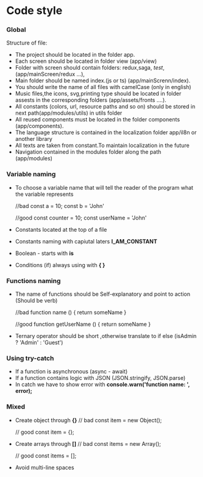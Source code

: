 # Code style

### Global

Structure of file:
- The project should be located in the folder app.
- Each screen should be located in folder view (app/view)
- Folder with screen should contain folders: redux,saga, _test_,(app/mainScreen/redux ...),
- Main folder should be named index.(js or ts) (app/mainScrenn/index).
- You should write the name of all files with camelCase (only in english)
- Music files,the icons, svg,printing type should be located in folder assests  in the corresponding folders (app/assets/fronts ....).
- All constants (colors, url, resource paths and so on) should be stored in next path(app/modules/utils) in utils folder
- All reused components must be located in the folder components (app/components).
- The language structure is contained in the localization folder app/il8n or another library
- All texts are taken from constant.To maintain localization  in the future 
- Navigation contained in the modules folder along the path (app/modules)

### Variable naming 
- To choose a variable name that will tell the reader of the program what the variable represents

  //bad
  const a = 10;
  const b = 'John'

  //good
  const counter = 10;
  const userName = 'John'

- Constants located at the top of a file
- Constants naming with capiutal laters **I_AM_CONSTANT**
- Boolean - starts with **is**
- Conditions (if) always using with **{ }**

### Functions naming

- The name of functions should be Self-explanatory   and point to action (Should be verb)

  //bad
  function name () {
    return someName
  }

  //good
  function getUserName () {
    return someName
  }

- Ternary operator should be short ,otherwise translate to if else
  (isAdmin ? 'Admin' : 'Guest')

### Using try-catch

- If a function is asynchronous (async - await)
- If a function contains logic with JSON (JSON.stringify, JSON.parse)
- In catch we have to show error with **console.warn('function name: ', error);**

### Mixed

- Create object through **{}**
  // bad
  const item = new Object();

  // good
  const item = {};

- Create arrays through **[]**
  // bad
  const items = new Array();

  // good
  const items = [];  

- Avoid multi-line spaces